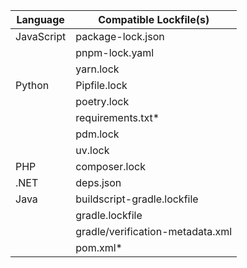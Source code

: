 | **Language**  | **Compatible Lockfile(s)**                                    |
|---------------|----------------------------------------------------------------|
| JavaScript    | package-lock.json                                             |
|               | pnpm-lock.yaml                                                |
|               | yarn.lock                                                     |
| Python        | Pipfile.lock                                                  |
|               | poetry.lock                                                   |
|               | requirements.txt*                                             |
|               | pdm.lock                                                      |
|               | uv.lock                                                       |
| PHP           | composer.lock                                                 |
| .NET          | deps.json                                                     |
| Java          | buildscript-gradle.lockfile                                   |
|               | gradle.lockfile                                               |
|               | gradle/verification-metadata.xml                              |
|               | pom.xml*                                                      |
